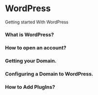 # WordPress
Getting started With WordPress

### What is WordPress?
### How to open an account?
### Getting your Domain.
### Configuring a Domain to WordPress.
### How to Add PlugIns?
